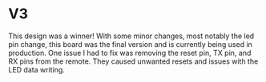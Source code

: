 # V3
This design was a winner! With some minor changes, most notably the led pin change, this board was the final version and is currently being used in production. One issue I had to fix was removing the reset pin, TX pin, and RX pins from the remote. They caused unwanted resets and issues with the LED data writing. 